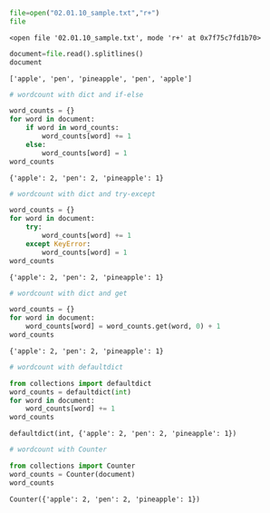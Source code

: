 

```python
file=open("02.01.10_sample.txt","r+")
file
```




    <open file '02.01.10_sample.txt', mode 'r+' at 0x7f75c7fd1b70>




```python
document=file.read().splitlines()
document
```




    ['apple', 'pen', 'pineapple', 'pen', 'apple']




```python
# wordcount with dict and if-else
```


```python
word_counts = {}
for word in document:
    if word in word_counts:
        word_counts[word] += 1
    else:
        word_counts[word] = 1
word_counts
```




    {'apple': 2, 'pen': 2, 'pineapple': 1}




```python
# wordcount with dict and try-except
```


```python
word_counts = {}
for word in document:
    try:
        word_counts[word] += 1
    except KeyError:
        word_counts[word] = 1
word_counts
```




    {'apple': 2, 'pen': 2, 'pineapple': 1}




```python
# wordcount with dict and get
```


```python
word_counts = {}
for word in document:
    word_counts[word] = word_counts.get(word, 0) + 1
word_counts
```




    {'apple': 2, 'pen': 2, 'pineapple': 1}




```python
# wordcount with defaultdict
```


```python
from collections import defaultdict
word_counts = defaultdict(int)
for word in document:
    word_counts[word] += 1
word_counts
```




    defaultdict(int, {'apple': 2, 'pen': 2, 'pineapple': 1})




```python
# wordcount with Counter
```


```python
from collections import Counter
word_counts = Counter(document)
word_counts
```




    Counter({'apple': 2, 'pen': 2, 'pineapple': 1})


